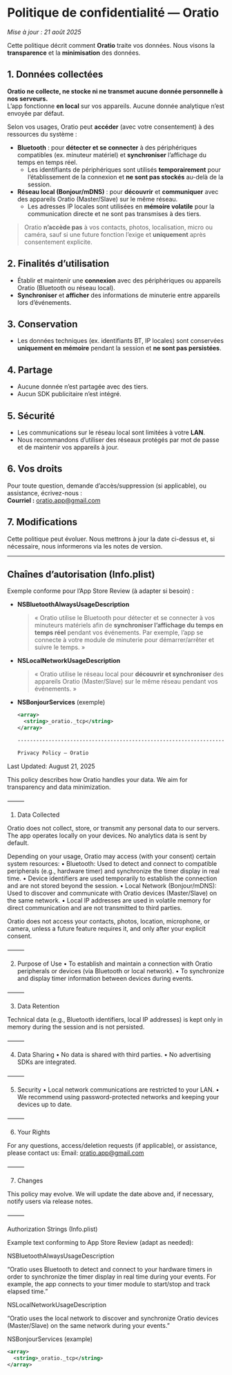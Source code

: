 # Politique de confidentialité — Oratio

_Mise à jour : 21 août 2025_

Cette politique décrit comment **Oratio** traite vos données. Nous visons la **transparence** et la **minimisation** des données.

## 1. Données collectées

**Oratio ne collecte, ne stocke ni ne transmet aucune donnée personnelle à nos serveurs.**  
L’app fonctionne **en local** sur vos appareils. Aucune donnée analytique n’est envoyée par défaut.

Selon vos usages, Oratio peut **accéder** (avec votre consentement) à des ressources du système :

- **Bluetooth** : pour **détecter et se connecter** à des périphériques compatibles (ex. minuteur matériel) et **synchroniser** l’affichage du temps en temps réel.  
  - Les identifiants de périphériques sont utilisés **temporairement** pour l’établissement de la connexion et **ne sont pas stockés** au-delà de la session.
- **Réseau local (Bonjour/mDNS)** : pour **découvrir** et **communiquer** avec des appareils Oratio (Master/Slave) sur le même réseau.  
  - Les adresses IP locales sont utilisées en **mémoire volatile** pour la communication directe et ne sont pas transmises à des tiers.

> Oratio **n’accède pas** à vos contacts, photos, localisation, micro ou caméra, sauf si une future fonction l’exige et **uniquement** après consentement explicite.

## 2. Finalités d’utilisation

- Établir et maintenir une **connexion** avec des périphériques ou appareils Oratio (Bluetooth ou réseau local).  
- **Synchroniser** et **afficher** des informations de minuterie entre appareils lors d’événements.

## 3. Conservation

- Les données techniques (ex. identifiants BT, IP locales) sont conservées **uniquement en mémoire** pendant la session et **ne sont pas persistées**.

## 4. Partage

- Aucune donnée n’est partagée avec des tiers.  
- Aucun SDK publicitaire n’est intégré.

## 5. Sécurité

- Les communications sur le réseau local sont limitées à votre **LAN**.  
- Nous recommandons d’utiliser des réseaux protégés par mot de passe et de maintenir vos appareils à jour.

## 6. Vos droits

Pour toute question, demande d’accès/suppression (si applicable), ou assistance, écrivez-nous :  
**Courriel :** oratio.app@gmail.com

## 7. Modifications

Cette politique peut évoluer. Nous mettrons à jour la date ci-dessus et, si nécessaire, nous informerons via les notes de version.

---

## Chaînes d’autorisation (Info.plist)

Exemple conforme pour l’App Store Review (à adapter si besoin) :

- **NSBluetoothAlwaysUsageDescription**  
  > « Oratio utilise le Bluetooth pour détecter et se connecter à vos minuteurs matériels afin de **synchroniser l’affichage du temps en temps réel** pendant vos événements. Par exemple, l’app se connecte à votre module de minuterie pour démarrer/arrêter et suivre le temps. »

- **NSLocalNetworkUsageDescription**  
  > « Oratio utilise le réseau local pour **découvrir et synchroniser** des appareils Oratio (Master/Slave) sur le même réseau pendant vos événements. »

- **NSBonjourServices** (exemple)
  ```xml
  <array>
    <string>_oratio._tcp</string>
  </array>

  ----------------------------------------------------------------------------------------------

  Privacy Policy — Oratio

Last Updated: August 21, 2025

This policy describes how Oratio handles your data. We aim for transparency and data minimization.

⸻

1. Data Collected

Oratio does not collect, store, or transmit any personal data to our servers.
The app operates locally on your devices. No analytics data is sent by default.

Depending on your usage, Oratio may access (with your consent) certain system resources:
	•	Bluetooth: Used to detect and connect to compatible peripherals (e.g., hardware timer) and synchronize the timer display in real time.
	•	Device identifiers are used temporarily to establish the connection and are not stored beyond the session.
	•	Local Network (Bonjour/mDNS): Used to discover and communicate with Oratio devices (Master/Slave) on the same network.
	•	Local IP addresses are used in volatile memory for direct communication and are not transmitted to third parties.

Oratio does not access your contacts, photos, location, microphone, or camera, unless a future feature requires it, and only after your explicit consent.

⸻

2. Purpose of Use
	•	To establish and maintain a connection with Oratio peripherals or devices (via Bluetooth or local network).
	•	To synchronize and display timer information between devices during events.

⸻

3. Data Retention

Technical data (e.g., Bluetooth identifiers, local IP addresses) is kept only in memory during the session and is not persisted.

⸻

4. Data Sharing
	•	No data is shared with third parties.
	•	No advertising SDKs are integrated.

⸻

5. Security
	•	Local network communications are restricted to your LAN.
	•	We recommend using password-protected networks and keeping your devices up to date.

⸻

6. Your Rights

For any questions, access/deletion requests (if applicable), or assistance, please contact us:
Email: oratio.app@gmail.com

⸻

7. Changes

This policy may evolve. We will update the date above and, if necessary, notify users via release notes.

⸻

Authorization Strings (Info.plist)

Example text conforming to App Store Review (adapt as needed):

NSBluetoothAlwaysUsageDescription

“Oratio uses Bluetooth to detect and connect to your hardware timers in order to synchronize the timer display in real time during your events. For example, the app connects to your timer module to start/stop and track elapsed time.”

NSLocalNetworkUsageDescription

“Oratio uses the local network to discover and synchronize Oratio devices (Master/Slave) on the same network during your events.”

NSBonjourServices (example)
  ```xml
  <array>
    <string>_oratio._tcp</string>
  </array>
